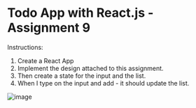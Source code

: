 # Todo App with React.js - Assignment 9

Instructions:
1. Create a React App
2. Implement the design attached to this assignment.
3. Then create a state for the input and the list.
4. When I type on the input and add - it should update the list.

![image](https://github.com/user-attachments/assets/75ef4001-db13-4995-ad36-0deb00d41efb)
